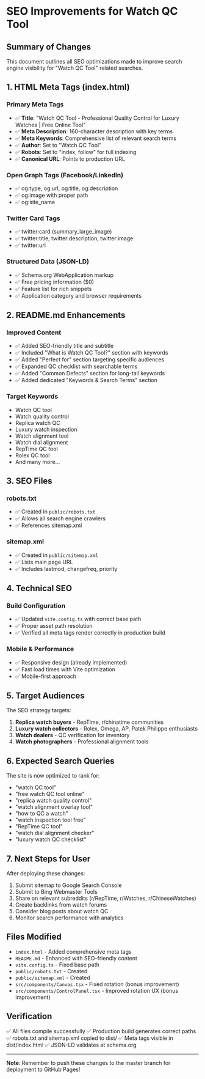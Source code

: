 # SEO Improvements for Watch QC Tool

## Summary of Changes

This document outlines all SEO optimizations made to improve search engine visibility for "Watch QC Tool" related searches.

## 1. HTML Meta Tags (index.html)

### Primary Meta Tags
- ✅ **Title**: "Watch QC Tool - Professional Quality Control for Luxury Watches | Free Online Tool"
- ✅ **Meta Description**: 160-character description with key terms
- ✅ **Meta Keywords**: Comprehensive list of relevant search terms
- ✅ **Author**: Set to "Watch QC Tool"
- ✅ **Robots**: Set to "index, follow" for full indexing
- ✅ **Canonical URL**: Points to production URL

### Open Graph Tags (Facebook/LinkedIn)
- ✅ og:type, og:url, og:title, og:description
- ✅ og:image with proper path
- ✅ og:site_name

### Twitter Card Tags
- ✅ twitter:card (summary_large_image)
- ✅ twitter:title, twitter:description, twitter:image
- ✅ twitter:url

### Structured Data (JSON-LD)
- ✅ Schema.org WebApplication markup
- ✅ Free pricing information ($0)
- ✅ Feature list for rich snippets
- ✅ Application category and browser requirements

## 2. README.md Enhancements

### Improved Content
- ✅ Added SEO-friendly title and subtitle
- ✅ Included "What is Watch QC Tool?" section with keywords
- ✅ Added "Perfect for" section targeting specific audiences
- ✅ Expanded QC checklist with searchable terms
- ✅ Added "Common Defects" section for long-tail keywords
- ✅ Added dedicated "Keywords & Search Terms" section

### Target Keywords
- Watch QC tool
- Watch quality control
- Replica watch QC
- Luxury watch inspection
- Watch alignment tool
- Watch dial alignment
- RepTime QC tool
- Rolex QC tool
- And many more...

## 3. SEO Files

### robots.txt
- ✅ Created in `public/robots.txt`
- ✅ Allows all search engine crawlers
- ✅ References sitemap.xml

### sitemap.xml
- ✅ Created in `public/sitemap.xml`
- ✅ Lists main page URL
- ✅ Includes lastmod, changefreq, priority

## 4. Technical SEO

### Build Configuration
- ✅ Updated `vite.config.ts` with correct base path
- ✅ Proper asset path resolution
- ✅ Verified all meta tags render correctly in production build

### Mobile & Performance
- ✅ Responsive design (already implemented)
- ✅ Fast load times with Vite optimization
- ✅ Mobile-first approach

## 5. Target Audiences

The SEO strategy targets:
1. **Replica watch buyers** - RepTime, r/chinatime communities
2. **Luxury watch collectors** - Rolex, Omega, AP, Patek Philippe enthusiasts
3. **Watch dealers** - QC verification for inventory
4. **Watch photographers** - Professional alignment tools

## 6. Expected Search Queries

The site is now optimized to rank for:
- "watch QC tool"
- "free watch QC tool online"
- "replica watch quality control"
- "watch alignment overlay tool"
- "how to QC a watch"
- "watch inspection tool free"
- "RepTime QC tool"
- "watch dial alignment checker"
- "luxury watch QC checklist"

## 7. Next Steps for User

After deploying these changes:
1. Submit sitemap to Google Search Console
2. Submit to Bing Webmaster Tools
3. Share on relevant subreddits (r/RepTime, r/Watches, r/ChineseWatches)
4. Create backlinks from watch forums
5. Consider blog posts about watch QC
6. Monitor search performance with analytics

## Files Modified

- `index.html` - Added comprehensive meta tags
- `README.md` - Enhanced with SEO-friendly content
- `vite.config.ts` - Fixed base path
- `public/robots.txt` - Created
- `public/sitemap.xml` - Created
- `src/components/Canvas.tsx` - Fixed rotation (bonus improvement)
- `src/components/ControlPanel.tsx` - Improved rotation UX (bonus improvement)

## Verification

✅ All files compile successfully
✅ Production build generates correct paths
✅ robots.txt and sitemap.xml copied to dist/
✅ Meta tags visible in dist/index.html
✅ JSON-LD validates at schema.org

---

**Note**: Remember to push these changes to the master branch for deployment to GitHub Pages!

